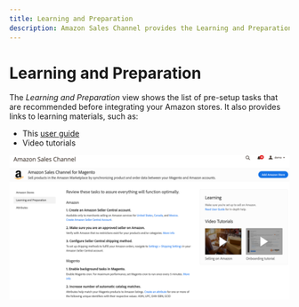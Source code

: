 ```yaml
---
title: Learning and Preparation
description: Amazon Sales Channel provides the Learning and Preparation view tab to provide easy access a list of setup tasks and informational resources.
---
```


# Learning and Preparation

The _Learning and Preparation_ view shows the list of pre-setup tasks that are recommended before integrating your Amazon stores. It also provides links to learning materials, such as:

- This [user guide](./overview.md)
- Video tutorials

![Learning and Preparation view](assets/learning-preparation.png)
